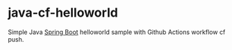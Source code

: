 # java-cf-helloworld

Simple Java [Spring Boot](https://spring.io/projects/spring-boot) helloworld sample with Github Actions workflow cf push.
